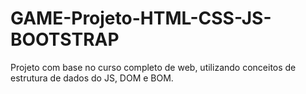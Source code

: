 # GAME-Projeto-HTML-CSS-JS-BOOTSTRAP
Projeto com base no curso completo de web, utilizando conceitos de estrutura de dados do JS, DOM e BOM.
